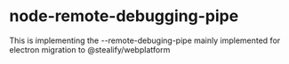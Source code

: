 # node-remote-debugging-pipe
This is implementing the --remote-debuging-pipe mainly implemented for electron migration to @stealify/webplatform
